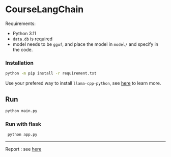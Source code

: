 # CourseLangChain

Requirements:
- Python 3.11
- `data.db` is required
- model needs to be `gguf`, and place the model in `model/` and specify in the code.


### Installation
```sh
python -m pip install -r requirement.txt
```
Use your prefered way to install `llama-cpp-python`, see [here](https://github.com/abetlen/llama-cpp-python) to learn more.

## Run
```sh
python main.py
```

### Run with flask
```sh
 python app.py
 ```

***
Report : see [here](https://docs.google.com/document/d/1CkelC_x8B_QnVHEiIZisG1d8BJwXoYg02lqaqgbQlFY/edit?usp=sharing) 
